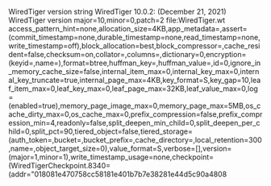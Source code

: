 WiredTiger version string
WiredTiger 10.0.2: (December 21, 2021)
WiredTiger version
major=10,minor=0,patch=2
file:WiredTiger.wt
access_pattern_hint=none,allocation_size=4KB,app_metadata=,assert=(commit_timestamp=none,durable_timestamp=none,read_timestamp=none,write_timestamp=off),block_allocation=best,block_compressor=,cache_resident=false,checksum=on,collator=,columns=,dictionary=0,encryption=(keyid=,name=),format=btree,huffman_key=,huffman_value=,id=0,ignore_in_memory_cache_size=false,internal_item_max=0,internal_key_max=0,internal_key_truncate=true,internal_page_max=4KB,key_format=S,key_gap=10,leaf_item_max=0,leaf_key_max=0,leaf_page_max=32KB,leaf_value_max=0,log=(enabled=true),memory_page_image_max=0,memory_page_max=5MB,os_cache_dirty_max=0,os_cache_max=0,prefix_compression=false,prefix_compression_min=4,readonly=false,split_deepen_min_child=0,split_deepen_per_child=0,split_pct=90,tiered_object=false,tiered_storage=(auth_token=,bucket=,bucket_prefix=,cache_directory=,local_retention=300,name=,object_target_size=0),value_format=S,verbose=[],version=(major=1,minor=1),write_timestamp_usage=none,checkpoint=(WiredTigerCheckpoint.8340=(addr="018081e470758cc58181e401b7b7e38281e44d5c90a4808